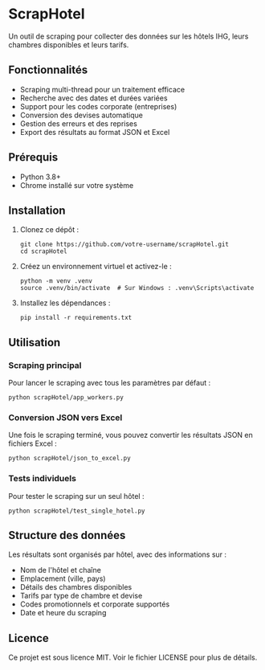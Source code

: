 # ScrapHotel

Un outil de scraping pour collecter des données sur les hôtels IHG, leurs chambres disponibles et leurs tarifs.

## Fonctionnalités

- Scraping multi-thread pour un traitement efficace
- Recherche avec des dates et durées variées
- Support pour les codes corporate (entreprises)
- Conversion des devises automatique
- Gestion des erreurs et des reprises
- Export des résultats au format JSON et Excel

## Prérequis

- Python 3.8+
- Chrome installé sur votre système

## Installation

1. Clonez ce dépôt :
   ```
   git clone https://github.com/votre-username/scrapHotel.git
   cd scrapHotel
   ```

2. Créez un environnement virtuel et activez-le :
   ```
   python -m venv .venv
   source .venv/bin/activate  # Sur Windows : .venv\Scripts\activate
   ```

3. Installez les dépendances :
   ```
   pip install -r requirements.txt
   ```

## Utilisation

### Scraping principal

Pour lancer le scraping avec tous les paramètres par défaut :

```
python scrapHotel/app_workers.py
```

### Conversion JSON vers Excel

Une fois le scraping terminé, vous pouvez convertir les résultats JSON en fichiers Excel :

```
python scrapHotel/json_to_excel.py
```

### Tests individuels

Pour tester le scraping sur un seul hôtel :

```
python scrapHotel/test_single_hotel.py
```

## Structure des données

Les résultats sont organisés par hôtel, avec des informations sur :
- Nom de l'hôtel et chaîne
- Emplacement (ville, pays)
- Détails des chambres disponibles
- Tarifs par type de chambre et devise
- Codes promotionnels et corporate supportés
- Date et heure du scraping

## Licence

Ce projet est sous licence MIT. Voir le fichier LICENSE pour plus de détails. 